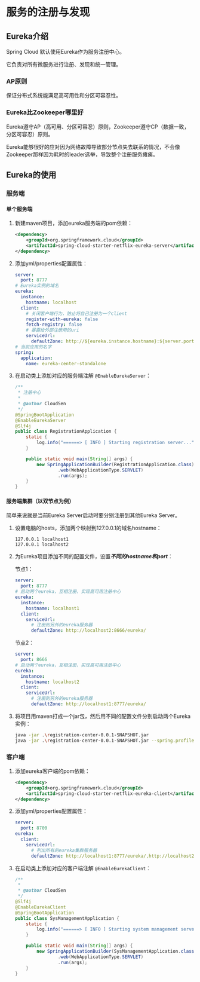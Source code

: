 # 服务的注册与发现

## Eureka介绍

Spring Cloud 默认使用Eureka作为服务注册中心。  

它负责对所有微服务进行注册、发现和统一管理。  

### AP原则

保证分布式系统能满足高可用性和分区可容忍性。  

### Eureka比Zookeeper哪里好

Eureka遵守AP（高可用、分区可容忍）原则，Zookeeper遵守CP（数据一致，分区可容忍）原则。  

Eureka能够很好的应对因为网络故障导致部分节点失去联系的情况，不会像Zookeeper那样因为耗时的leader选举，导致整个注册服务瘫痪。  

## Eureka的使用

### 服务端

#### 单个服务端

1. 新建maven项目，添加eureka服务端的pom依赖：  

   ```xml
   <dependency>
       <groupId>org.springframework.cloud</groupId>
       <artifactId>spring-cloud-starter-netflix-eureka-server</artifactId>
   </dependency>
   ```

2. 添加yml/properties配置属性：  

   ```yaml
   server:
     port: 8777
   # Eureka实例的域名
   eureka:
     instance:
       hostname: localhost
     client:
       # 关闭客户端行为，防止将自己注册为一个client
       register-with-eureka: false
       fetch-registry: false
       # 暴露给外部注册用的uri
       serviceUrl:
         defaultZone: http://${eureka.instance.hostname}:${server.port}/eureka/
   # 当前应用的名字
   spring:
     application:
       name: eureka-center-standalone
   ```

3. 在启动类上添加对应的服务端注解 `@EnableEurekaServer`：

   ```java
   /**
    * 注册中心
    *
    * @author CloudSen
    */
   @SpringBootApplication
   @EnableEurekaServer
   @Slf4j
   public class RegistrationApplication {
       static {
           log.info("======> [ INFO ] Starting registration server...");
       }
   
       public static void main(String[] args) {
           new SpringApplicationBuilder(RegistrationApplication.class)
                   .web(WebApplicationType.SERVLET)
                   .run(args);
       }
   }
   ```

#### 服务端集群（以双节点为例）

简单来说就是当前Eureka Server启动时要分别注册到其他Eureka Server。  

1. 设置电脑的hosts，添加两个映射到127.0.0.1的域名hostname：  

   ```\
   127.0.0.1 localhost1
   127.0.0.1 localhost2
   ```

2. 为Eureka项目添加不同的配置文件，设置***不同的hostname和port***：  

   节点1：  
   ```yaml
   server:
     port: 8777
   # 启动两个eureka，互相注册，实现高可用注册中心
   eureka:
     instance:
       hostname: localhost1
     client:
       serviceUrl:
         # 注册到另外的eureka服务器
         defaultZone: http://localhost2:8666/eureka/
   ```

   节点2：  
   ```yaml
   server:
     port: 8666
   # 启动两个eureka，互相注册，实现高可用注册中心
   eureka:
     instance:
       hostname: localhost2
     client:
       serviceUrl:
         # 注册到另外的eureka服务器
         defaultZone: http://localhost1:8777/eureka/
   ```

3. 将项目用maven打成一个jar包，然后用不同的配置文件分别启动两个Eureka实例：  

   ```bash
   java -jar .\registration-center-0.0.1-SNAPSHOT.jar
   java -jar .\registration-center-0.0.1-SNAPSHOT.jar --spring.profiles.active=dev2
   ```

### 客户端

1. 添加eureka客户端的pom依赖：  

   ```xml
   <dependency>
       <groupId>org.springframework.cloud</groupId>
       <artifactId>spring-cloud-starter-netflix-eureka-client</artifactId>
   </dependency>
   ```

2. 添加yml/properties配置属性：  

   ```yaml
   server:
     port: 8700
   eureka:
     client:
       serviceUrl:
         # 列出所有的eureka集群服务器
         defaultZone: http://localhost1:8777/eureka/,http://localhost2:8666/eureka/
   ```

3. 在启动类上添加对应的客户端注解 `@EnableEurekaClient`：  

   ```java
   /**
    *
    * @author CloudSen
    */
   @Slf4j
   @EnableEurekaClient
   @SpringBootApplication
   public class SysManagementApplication {
       static {
           log.info("======> [ INFO ] Starting system management server...");
       }
   
       public static void main(String[] args) {
           new SpringApplicationBuilder(SysManagementApplication.class)
                   .web(WebApplicationType.SERVLET)
                   .run(args);
       }
   }
   ```

   